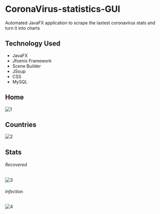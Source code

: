 # CoronaVirus-statistics-GUI
  Automated JavaFX application to scrape the lastest coronavirus stats and turn it into charts 

## Technology Used
- JavaFX
- Jfoenix Framework
- Scene Builder
- JSoup 
- CSS
- MySQL

## Home
<img src="https://i.ibb.co/7pq8rgf/1.png" alt="1" border="0">

## Countries
<img src="https://i.ibb.co/tbT6x3X/2.png" alt="2" border="0">

## Stats
###### Recovered
<img src="https://i.ibb.co/PhpMBbF/3.png" alt="3" border="0">

###### Infection
<img src="https://i.ibb.co/jhjcWX1/4.png" alt="4" border="0">
